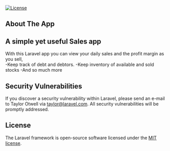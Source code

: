 
<a href="https://packagist.org/packages/laravel/framework"><img src="https://poser.pugx.org/laravel/framework/license.svg" alt="License"></a>
</p>

## About The App

## A simple yet useful Sales app

<p>
With this Laravel app you can view your daily sales and the profit margin as you sell,<br>
-Keep track of debt and debtors.
-Keep inventory of available and sold stocks
-And so much more
</p>


## Security Vulnerabilities

If you discover a security vulnerability within Laravel, please send an e-mail to Taylor Otwell via [taylor@laravel.com](mailto:taylor@laravel.com). All security vulnerabilities will be promptly addressed.

## License

The Laravel framework is open-source software licensed under the [MIT license](https://opensource.org/licenses/MIT).
